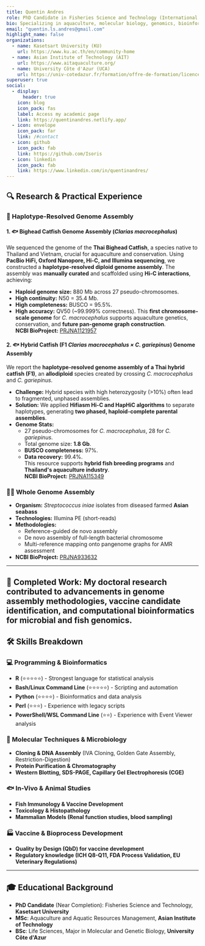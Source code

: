 ```yaml
---
title: Quentin Andres
role: PhD Candidate in Fisheries Science and Technology (International Program)
bio: Specializing in aquaculture, molecular biology, genomics, bioinformatics, and vaccine development.
email: "quentin.ls.andres@gmail.com"
highlight_name: false
organizations:
  - name: Kasetsart University (KU) 
    url: https://www.ku.ac.th/en/community-home
  - name: Asian Institute of Technology (AIT) 
    url: https://www.aitaquaculture.org/
  - name: University Côte d'Azur (UCA)
    url: https://univ-cotedazur.fr/formation/offre-de-formation/licence-sciences-de-la-vie-1#presentation
superuser: true
social:
  - display:
      header: true
    icon: blog
    icon_pack: fas
    label: Access my academic page
    link: https://quentinandres.netlify.app/
  - icon: envelope
    icon_pack: far
    link: /#contact
  - icon: github
    icon_pack: fab
    link: https://github.com/Isoris
  - icon: linkedin
    icon_pack: fab
    link: https://www.linkedin.com/in/quentinandres/
---
```


## 🔍 Research & Practical Experience

### 🧬 Haplotype-Resolved Genome Assembly

#### 1. 🐟 **Bighead Catfish Genome Assembly (*Clarias macrocephalus*)**
We sequenced the genome of the **Thai Bighead Catfish**, a species native to Thailand and Vietnam, crucial for aquaculture and conservation. Using **PacBio HiFi, Oxford Nanopore, Hi-C, and Illumina sequencing**, we constructed a **haplotype-resolved diploid genome assembly**. The assembly was **manually curated** and scaffolded using **Hi-C interactions**, achieving:
- **Haploid genome size:** 880 Mb across 27 pseudo-chromosomes.
- **High continuity:** N50 = 35.4 Mb.
- **High completeness:** BUSCO = 95.5%.
- **High accuracy:** QV50 (~99.999% correctness).
This **first chromosome-scale genome** for *C. macrocephalus* supports aquaculture genetics, conservation, and **future pan-genome graph construction**.  
**NCBI BioProject:** [PRJNA1121957](https://www.ncbi.nlm.nih.gov/bioproject/PRJNA1121957)

#### 2. 🐟 **Hybrid Catfish (F1 *Clarias macrocephalus × C. gariepinus*) Genome Assembly**
We report the **haplotype-resolved genome assembly of a Thai hybrid catfish (F1)**, an **allodiploid** species created by crossing *C. macrocephalus* and *C. gariepinus*.  
- **Challenge:** Hybrid species with high heterozygosity (>10%) often lead to fragmented, unphased assemblies.  
- **Solution:** We applied **Hifiasm Hi-C and HapHiC algorithms** to separate haplotypes, generating **two phased, haploid-complete parental assemblies**.  
- **Genome Stats:**
  - 27 pseudo-chromosomes for *C. macrocephalus*, 28 for *C. gariepinus*.
  - Total genome size: **1.8 Gb**.
  - **BUSCO completeness:** 97%.
  - **Data recovery:** 99.4%.  
This resource supports **hybrid fish breeding programs** and **Thailand's aquaculture industry**.  
**NCBI BioProject:** [PRJNA115349](https://www.ncbi.nlm.nih.gov/bioproject/PRJNA115349)

### 🧬🦠 Whole Genome Assembly

- **Organism:** *Streptococcus iniae* isolates from diseased farmed **Asian seabass**
- **Technologies:** Illumina PE (short-reads) 
- **Methodologies:**
  - Reference-guided de novo assembly
  - De novo assembly of full-length bacterial chromosome
  - Multi-reference mapping onto pangenome graphs for AMR assessment
- **NCBI BioProject:** [PRJNA933632](https://www.ncbi.nlm.nih.gov/bioproject/PRJNA933632)

---
📖 **Completed Work:** My doctoral research contributed to advancements in **genome assembly methodologies, vaccine candidate identification, and computational bioinformatics for microbial and fish genomics**.
---

## 🛠️ Skills Breakdown

### 💻 Programming & Bioinformatics

- **R** (⭐⭐⭐⭐⭐) - Strongest language for statistical analysis  
- **Bash/Linux Command Line** (⭐⭐⭐⭐⭐) - Scripting and automation  
- **Python** (⭐⭐⭐⭐) - Bioinformatics and data analysis  
- **Perl** (⭐⭐⭐) - Experience with legacy scripts  
- **PowerShell/WSL Command Line** (⭐⭐) - Experience with Event Viewer analysis  

### 🧪 Molecular Techniques & Microbiology

- **Cloning & DNA Assembly** (IVA Cloning, Golden Gate Assembly, Restriction-Digestion)
- **Protein Purification & Chromatography**
- **Western Blotting, SDS-PAGE, Capillary Gel Electrophoresis (CGE)**

### 🐟 In-Vivo & Animal Studies

- **Fish Immunology & Vaccine Development**
- **Toxicology & Histopathology**
- **Mammalian Models (Renal function studies, blood sampling)**

### 🏭 Vaccine & Bioprocess Development

- **Quality by Design (QbD) for vaccine development**
- **Regulatory knowledge (ICH Q8-Q11, FDA Process Validation, EU Veterinary Regulations)**

---

## 🎓 Educational Background
- **PhD Candidate** (Near Completion): Fisheries Science and Technology, **Kasetsart University**
- **MSc**: Aquaculture and Aquatic Resources Management, **Asian Institute of Technology**
- **BSc**: Life Sciences, Major in Molecular and Genetic Biology, **University Côte d'Azur**

